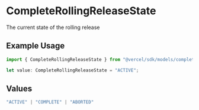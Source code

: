 # CompleteRollingReleaseState

The current state of the rolling release

## Example Usage

```typescript
import { CompleteRollingReleaseState } from "@vercel/sdk/models/completerollingreleaseop.js";

let value: CompleteRollingReleaseState = "ACTIVE";
```

## Values

```typescript
"ACTIVE" | "COMPLETE" | "ABORTED"
```